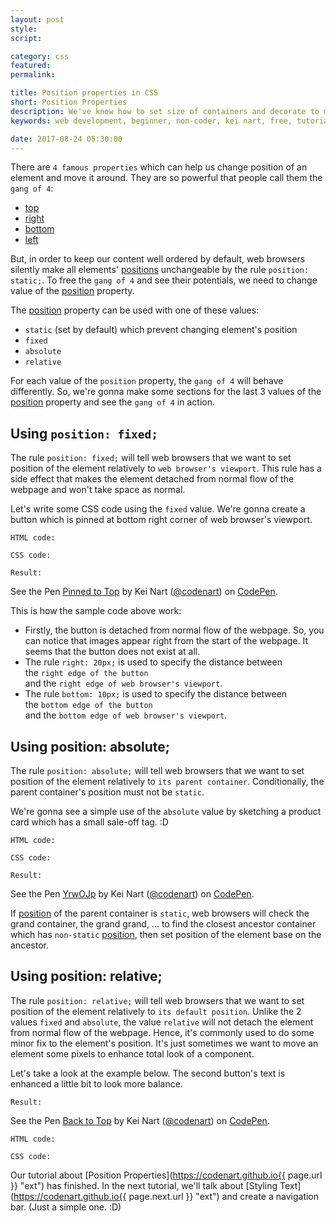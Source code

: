 ```yaml
---
layout: post
style:
script:

category: css
featured:
permalink:

title: Position properties in CSS
short: Position Properties
description: We've know how to set size of containers and decorate to make them look nice. <br>Positioning is the next step to make our webpages look tidy. <br>Let's talk about Position Properties.
keywords: web development, beginner, non-coder, kei nart, free, tutorial, coding, programming, code nart, html, css, position, properties, static, relative, absolute, fixed, top, right, bottom, left

date: 2017-08-24 05:30:00
---
```


There are `4 famous properties` which can help us change position of an element
and move it around. They are so powerful that people call them the `gang of 4`:

- [top](https://www.w3schools.com/cssref/pr_pos_top.asp "ext")
- [right](https://www.w3schools.com/cssref/pr_pos_right.asp "ext")
- [bottom](https://www.w3schools.com/cssref/pr_pos_bottom.asp "ext")
- [left](https://www.w3schools.com/cssref/pr_pos_left.asp "ext")

But, in order to keep our content well ordered by default, web browsers silently
make all elements'
[positions](https://www.w3schools.com/cssref/pr_class_position.asp "ext")
unchangeable by the rule `position: static;`. To free the `gang of 4` and see
their potentials, we need to change value of the
[position](https://www.w3schools.com/cssref/pr_class_position.asp "ext") property.

The [position](https://www.w3schools.com/cssref/pr_class_position.asp "ext")
property can be used with one of these values:
- `static` (set by default) which prevent changing element's position
- `fixed`
- `absolute`
- `relative`

For each value of the `position` property, the `gang of 4` will behave
differently. So, we're gonna make some sections for the last 3 values of the
[position](https://www.w3schools.com/cssref/pr_class_position.asp "ext")
property and see the `gang of 4` in action.

## Using `position: fixed;`

The rule `position: fixed;` will tell web browsers that we want to set position
of the element relatively to `web browser's viewport`. This rule has a side
effect that makes the element detached from normal flow of the webpage and won't
take space as normal.

Let's write some CSS code using the `fixed` value. We're gonna create a button
which is pinned at bottom right corner of web browser's viewport.

`HTML code:`
<script src="https://gist.github.com/codenart/5765d36a50e4ebb1e15017c713d6771b.js">
</script>

`CSS code:`
<script src="https://gist.github.com/codenart/d6388c719eb6411e5bec411e173a7115.js">
</script>

`Result:`

<p data-height="500" data-theme-id="light" data-slug-hash="yzeqBJ"
   data-default-tab="result" data-user="codenart" data-embed-version="2"
   data-pen-title="Pinned to Top" class="codepen">
   See the Pen <a href="https://codepen.io/codenart/pen/yzeqBJ/">Pinned to Top</a>
   by Kei Nart (<a href="https://codepen.io/codenart">@codenart</a>) on
   <a href="https://codepen.io">CodePen</a>.
</p>
<script async src="https://production-assets.codepen.io/assets/embed/ei.js"></script>

This is how the sample code above work:

- Firstly, the button is detached from normal flow of the webpage. So, you can
notice that images appear right from the start of the webpage. It seems that the
button does not exist at all.
- The rule `right: 20px;` is used to specify the distance between  
the `right edge of the button`  
and the `right edge of web browser's viewport`.
- The rule `bottom: 10px;` is used to specify the distance between  
the `bottom edge of the button`  
and the `bottom edge of web browser's viewport`.

## Using position: absolute;

The rule `position: absolute;` will tell web browsers that we want to set
position of the element relatively to `its parent container`. Conditionally,
the parent container's position must not be `static`.

We're gonna see a simple use of the `absolute` value by sketching a product
card which has a small sale-off tag. :D

`HTML code:`
<script src="https://gist.github.com/codenart/87a51fa031ae939031847c8ec28080fc.js">
</script>

`CSS code:`
<script src="https://gist.github.com/codenart/b6b02ae6dc9f8a3f2356ccad235c21f7.js">
</script>

`Result:`

<p data-height="500" data-theme-id="light" data-slug-hash="YrwOJp"
   data-default-tab="result" data-user="codenart" data-embed-version="2"
   data-pen-title="YrwOJp" class="codepen">
   See the Pen <a href="https://codepen.io/codenart/pen/YrwOJp/">YrwOJp</a>
   by Kei Nart (<a href="https://codepen.io/codenart">@codenart</a>) on
   <a href="https://codepen.io">CodePen</a>.
</p>
<script async src="https://production-assets.codepen.io/assets/embed/ei.js"></script>

If [position](https://www.w3schools.com/cssref/pr_class_position.asp "ext") of
the parent container is `static`, web browsers will check the grand container,
the grand grand, ... to find the closest ancestor container which has `non-static`
[position](https://www.w3schools.com/cssref/pr_class_position.asp "ext"), then
set position of the element base on the ancestor.

## Using position: relative;

The rule `position: relative;` will tell web browsers that we want to set
position of the element relatively to `its default position`. Unlike the 2
values `fixed` and `absolute`, the value `relative` will not detach the element
from normal flow of the webpage. Hence, it's commonly used to do some minor fix
to the element's position. It's just sometimes we want to move an element some
pixels to enhance total look of a component.

Let's take a look at the example below. The second button's text is enhanced a
little bit to look more balance.

`Result:`

<p data-height="500" data-theme-id="light" data-slug-hash="ZXQmbL"
   data-default-tab="result" data-user="codenart" data-embed-version="2"
   data-pen-title="Back to Top" class="codepen">
   See the Pen <a href="https://codepen.io/codenart/pen/ZXQmbL/">Back to Top</a>
   by Kei Nart (<a href="https://codepen.io/codenart">@codenart</a>) on
   <a href="https://codepen.io">CodePen</a>.
</p>
<script async src="https://production-assets.codepen.io/assets/embed/ei.js"></script>

`HTML code:`
<script src="https://gist.github.com/codenart/7cc63a86834cad8e5d61303cb36929fb.js">
</script>

`CSS code:`
<script src="https://gist.github.com/codenart/84b9c9ad303ed06c2a3599f3851e2540.js">
</script>

Our tutorial about
[Position Properties](https://codenart.github.io{{ page.url }} "ext")
has finished. In the next tutorial, we'll talk about
[Styling Text](https://codenart.github.io{{ page.next.url }} "ext")
and create a navigation bar. (Just a simple one. :D)
